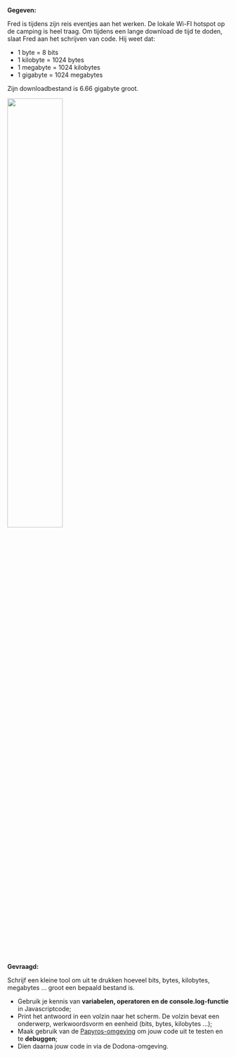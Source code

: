 **Gegeven:**

Fred is tijdens zijn reis eventjes aan het werken. De lokale Wi-FI hotspot op de camping is heel traag. Om tijdens een lange download de tijd te doden, slaat Fred aan het schrijven van code. 
Hij weet dat: 
* 1 byte = 8 bits
* 1 kilobyte = 1024 bytes
* 1 megabyte = 1024 kilobytes
* 1 gigabyte = 1024 megabytes

Zijn downloadbestand is 6.66 gigabyte groot. 


<img src="https://miro.medium.com/max/1400/1*L334tY40QbIp6CYdiyeOVw.jpeg" width="50%"/>


**Gevraagd:**

Schrijf een kleine tool om uit te drukken hoeveel bits, bytes, kilobytes, megabytes ... groot een bepaald bestand is. 

* Gebruik je kennis van **variabelen, operatoren en de console.log-functie** in Javascriptcode;
* Print het antwoord in een volzin naar het scherm. De volzin bevat een onderwerp, werkwoordsvorm en eenheid (bits, bytes, kilobytes ...); 
* Maak gebruik van de [Papyros-omgeving](https://papyros.dodona.be/?locale=nl&language=JavaScript) om jouw code uit te testen en te **debuggen**; 
* Dien daarna jouw code in via de Dodona-omgeving. 
